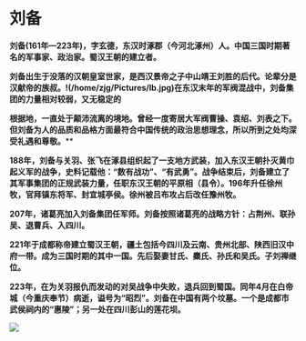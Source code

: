 # 刘备

**刘备(161年—223年)，字玄德，东汉时涿郡（今河北涿州）人。中国三国时期著名的军事家、政治家。蜀汉王朝的建立者。**

**刘备出生于没落的汉朝皇室世家，是西汉景帝之子中山靖王刘胜的后代。论辈分是汉献帝的族叔。!(/home/zjg/Pictures/lb.jpg)在东汉末年的军阀混战中，刘备集团的力量相对较弱，又无稳定的**

**根据地，一直处于颠沛流离的境地。曾经一度寄居大军阀曹操、袁绍、刘表之下。但刘备为人的品质和品格方面最符合中国传统的政治思想理念，所以所到之处均深受礼遇和尊敬。****

**188年，刘备与关羽、张飞在涿县组织起了一支地方武装，加入东汉王朝扑灭黄巾起义军的战争，史料记载他：“数有战功”、“有武勇”。战争结束后，刘备建立了其军事集团的正规武装力量，任职东汉王朝的平原相（县令）。196年升任徐州牧，官拜镇东将军、封宜城亭侯。徐州被吕布攻占后改任豫州牧。** 

**207年，诸葛亮加入刘备集团任军师。刘备按照诸葛亮的战略方针：占荆州、联孙吴、退曹兵、入四川。** 

**221年于成都称帝建立蜀汉王朝，疆土包括今四川及云南、贵州北部、陕西旧汉中府一带。成为三国时期的其中一国。先后娶妻甘氏、麋氏、孙氏和吴氏。子刘禅继位。** 

**223年，在为关羽报仇而发动的对吴战争中失败，退兵回到蜀国。同年4月在白帝城（今重庆奉节）病逝，谥号为“昭烈”。刘备在中国有两个坟墓。一个是成都市武侯祠内的“惠陵”；另一处在四川彭山的莲花坝。** 

![](/home/zjg/Pictures/lb.jpg)